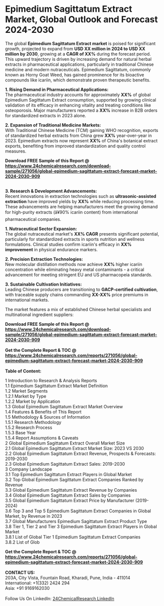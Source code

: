 <h1>Epimedium Sagittatum Extract Market, Global Outlook and Forecast 2024-2030</h1><p>The global <strong>Epimedium Sagittatum Extract market</strong> is poised for significant growth, projected to expand from <strong>USD XX million in 2024 to USD XX million by 2030</strong>, growing at a <strong>CAGR of XX%</strong> during the forecast period. This upward trajectory is driven by increasing demand for natural herbal extracts in pharmaceutical applications, particularly in traditional Chinese medicine and modern nutraceuticals. Epimedium Sagittatum, commonly known as Horny Goat Weed, has gained prominence for its bioactive compounds like icariin, which demonstrate proven therapeutic benefits.</p><p><strong>1. Rising Demand in Pharmaceutical Applications:</strong><br>
The pharmaceutical industry accounts for approximately <strong>XX%</strong> of global Epimedium Sagittatum Extract consumption, supported by growing clinical validation of its efficacy in enhancing vitality and treating conditions like osteoporosis. Major manufacturers reported a <strong>XX%</strong> increase in B2B orders for standardized extracts in 2023 alone.</p><p><strong>2. Expansion of Traditional Medicine Markets:</strong><br>
With Traditional Chinese Medicine (TCM) gaining WHO recognition, exports of standardized herbal extracts from China grew <strong>XX%</strong> year-over-year in 2023. Epimedium extracts now represent <strong>XX%</strong> of China's botanical extract exports, benefiting from improved standardization and quality control measures.</p><div><b>Download FREE Sample of this Report @ 
            <a href="https://www.24chemicalresearch.com/download-sample/271056/global-epimedium-sagittatum-extract-forecast-market-2024-2030-909">
            https://www.24chemicalresearch.com/download-sample/271056/global-epimedium-sagittatum-extract-forecast-market-2024-2030-909</a></b></div><br><p><strong>3. Research &amp; Development Advancements:</strong><br>
Recent innovations in extraction technologies such as <strong>ultrasonic-assisted extraction</strong> have improved yields by <strong>XX%</strong> while reducing processing time. These advancements are helping manufacturers meet the growing demand for high-purity extracts (â¥90% icariin content) from international pharmaceutical companies.</p><p><strong>1. Nutraceutical Sector Expansion:</strong><br>
The global nutraceutical market's <strong>XX% CAGR</strong> presents significant potential, particularly for standardized extracts in sports nutrition and wellness formulations. Clinical studies confirm icariin's efficacy in <strong>XX% improvement</strong> in physical endurance markers.</p><p><strong>2. Precision Extraction Technologies:</strong><br>
New molecular distillation methods now achieve <strong>XX%</strong> higher icariin concentration while eliminating heavy metal contaminants - a critical advancement for meeting stringent EU and US pharmacopeia standards.</p><p><strong>3. Sustainable Cultivation Initiatives:</strong><br>
Leading Chinese producers are transitioning to <strong>GACP-certified cultivation</strong>, with traceable supply chains commanding <strong>XX-XX%</strong> price premiums in international markets.</p><p>The market features a mix of established Chinese herbal specialists and multinational ingredient suppliers:</p><div><b>Download FREE Sample of this Report @ 
            <a href="https://www.24chemicalresearch.com/download-sample/271056/global-epimedium-sagittatum-extract-forecast-market-2024-2030-909">
            https://www.24chemicalresearch.com/download-sample/271056/global-epimedium-sagittatum-extract-forecast-market-2024-2030-909</a></b></div><br><div><b>Get the Complete Report & TOC @ 
            <a href="https://www.24chemicalresearch.com/reports/271056/global-epimedium-sagittatum-extract-forecast-market-2024-2030-909">
            https://www.24chemicalresearch.com/reports/271056/global-epimedium-sagittatum-extract-forecast-market-2024-2030-909</a></b></div><br>
            <b>Table of Content:</b><p>1 Introduction to Research & Analysis Reports<br />
    1.1 Epimedium Sagittatum Extract Market Definition<br />
    1.2 Market Segments<br />
        1.2.1 Market by Type<br />
        1.2.2 Market by Application<br />
    1.3 Global Epimedium Sagittatum Extract Market Overview<br />
    1.4 Features & Benefits of This Report<br />
    1.5 Methodology & Sources of Information<br />
        1.5.1 Research Methodology<br />
        1.5.2 Research Process<br />
        1.5.3 Base Year<br />
        1.5.4 Report Assumptions & Caveats<br />
2 Global Epimedium Sagittatum Extract Overall Market Size<br />
    2.1 Global Epimedium Sagittatum Extract Market Size: 2023 VS 2030<br />
    2.2 Global Epimedium Sagittatum Extract Revenue, Prospects & Forecasts: 2019-2030<br />
    2.3 Global Epimedium Sagittatum Extract Sales: 2019-2030<br />
3 Company Landscape<br />
    3.1 Top Epimedium Sagittatum Extract Players in Global Market<br />
    3.2 Top Global Epimedium Sagittatum Extract Companies Ranked by Revenue<br />
    3.3 Global Epimedium Sagittatum Extract Revenue by Companies<br />
    3.4 Global Epimedium Sagittatum Extract Sales by Companies<br />
    3.5 Global Epimedium Sagittatum Extract Price by Manufacturer (2019-2024)<br />
    3.6 Top 3 and Top 5 Epimedium Sagittatum Extract Companies in Global Market, by Revenue in 2023<br />
    3.7 Global Manufacturers Epimedium Sagittatum Extract Product Type<br />
    3.8 Tier 1, Tier 2 and Tier 3 Epimedium Sagittatum Extract Players in Global Market<br />
        3.8.1 List of Global Tier 1 Epimedium Sagittatum Extract Companies<br />
        3.8.2 List of Glob</p><div><b>Get the Complete Report & TOC @ 
            <a href="https://www.24chemicalresearch.com/reports/271056/global-epimedium-sagittatum-extract-forecast-market-2024-2030-909">
            https://www.24chemicalresearch.com/reports/271056/global-epimedium-sagittatum-extract-forecast-market-2024-2030-909</a></b></div><br><b>CONTACT US:</b><br>
            203A, City Vista, Fountain Road, Kharadi, Pune, India - 411014<br>
            International: +1(332) 2424 294<br>
            Asia: +91 9169162030 <br><br>
            Follow Us On LinkedIn: <a href="https://www.linkedin.com/company/24chemicalresearch/">24ChemicalResearch LinkedIn</a>